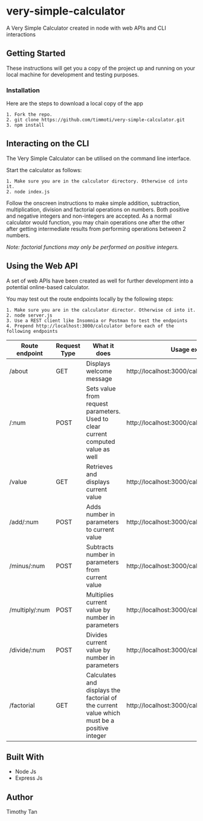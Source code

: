 # very-simple-calculator
A Very Simple Calculator created in node with web APIs and CLI interactions

## Getting Started
These instructions will get you a copy of the project up and running on your local machine for development and testing purposes.

### Installation
Here are the steps to download a local copy of the app

```
1. Fork the repo.
2. git clone https://github.com/timmoti/very-simple-calculator.git
3. npm install 
```

## Interacting on the CLI
The Very Simple Calculator can be utilised on the command line interface.

Start the calculator as follows:
```
1. Make sure you are in the calculator directory. Otherwise cd into it.
2. node index.js
```

Follow the onscreen instructions to make simple addition, subtraction, multiplication, division and factorial operations on numbers.
Both positive and negative integers and non-integers are accepted.
As a normal calculator would function, you may chain operations one after the other after getting intermediate results from performing operations between 2 numbers.

*Note: factorial functions may only be performed on positive integers.*

## Using the Web API
A set of web APIs have been created as well for further development into a potential online-based calculator.

You may test out the route endpoints locally by the following steps:

```
1. Make sure you are in the calculator director. Otherwise cd into it.
2. node server.js
3. Use a REST client like Insomnia or Postman to test the endpoints
4. Prepend http://localhost:3000/calculator before each of the following endpoints
```

Route endpoint | Request Type | What it does | Usage example
-|-|-|-
/about | GET | Displays welcome message | http://localhost:3000/calculator/about
/:num | POST | Sets value from request parameters. Used to clear current computed value as well | http://localhost:3000/calculator/5
/value | GET | Retrieves and displays current value | http://localhost:3000/calculator/value
/add/:num | POST | Adds number in parameters to current value | http://localhost:3000/calculator/add/40
/minus/:num | POST | Subtracts number in parameters from current value | http://localhost:3000/calculator/minus/100
/multiply/:num | POST | Multiplies current value by number in parameters | http://localhost:3000/calculator/multiply/0.001
/divide/:num | POST | Divides current value by number in parameters | http://localhost:3000/calculator/divide/5
/factorial | GET | Calculates and displays the factorial of the current value which must be a positive integer | http://localhost:3000/calculator/factorial

## Built With
- Node Js
- Express Js

## Author
Timothy Tan
